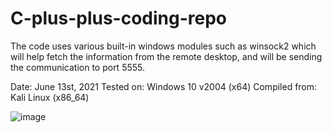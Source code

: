 # C-plus-plus-coding-repo

The code uses various built-in windows modules such as winsock2 which will help fetch the information from the remote desktop, and will be sending the communication to port 5555.


Date: June 13st, 2021
Tested on: Windows 10 v2004 (x64)
Compiled from: Kali Linux (x86_64)

![image](https://user-images.githubusercontent.com/25875381/121818745-aa344600-cc4e-11eb-9d5e-545288524cbc.png)

